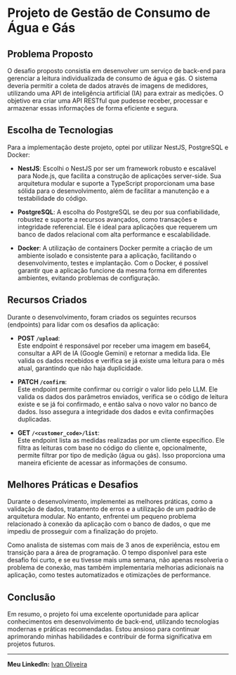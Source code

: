 # Projeto de Gestão de Consumo de Água e Gás

## Problema Proposto

O desafio proposto consistia em desenvolver um serviço de back-end para gerenciar a leitura individualizada de consumo de água e gás. O sistema deveria permitir a coleta de dados através de imagens de medidores, utilizando uma API de inteligência artificial (IA) para extrair as medições. O objetivo era criar uma API RESTful que pudesse receber, processar e armazenar essas informações de forma eficiente e segura.

## Escolha de Tecnologias

Para a implementação deste projeto, optei por utilizar NestJS, PostgreSQL e Docker:

- **NestJS**: Escolhi o NestJS por ser um framework robusto e escalável para Node.js, que facilita a construção de aplicações server-side. Sua arquitetura modular e suporte a TypeScript proporcionam uma base sólida para o desenvolvimento, além de facilitar a manutenção e a testabilidade do código.

- **PostgreSQL**: A escolha do PostgreSQL se deu por sua confiabilidade, robustez e suporte a recursos avançados, como transações e integridade referencial. Ele é ideal para aplicações que requerem um banco de dados relacional com alta performance e escalabilidade.

- **Docker**: A utilização de containers Docker permite a criação de um ambiente isolado e consistente para a aplicação, facilitando o desenvolvimento, testes e implantação. Com o Docker, é possível garantir que a aplicação funcione da mesma forma em diferentes ambientes, evitando problemas de configuração.

## Recursos Criados

Durante o desenvolvimento, foram criados os seguintes recursos (endpoints) para lidar com os desafios da aplicação:

- **POST `/upload`**:  
  Este endpoint é responsável por receber uma imagem em base64, consultar a API de IA (Google Gemini) e retornar a medida lida. Ele valida os dados recebidos e verifica se já existe uma leitura para o mês atual, garantindo que não haja duplicidade.

- **PATCH `/confirm`**:  
  Este endpoint permite confirmar ou corrigir o valor lido pelo LLM. Ele valida os dados dos parâmetros enviados, verifica se o código de leitura existe e se já foi confirmado, e então salva o novo valor no banco de dados. Isso assegura a integridade dos dados e evita confirmações duplicadas.

- **GET `/<customer_code>/list`**:  
  Este endpoint lista as medidas realizadas por um cliente específico. Ele filtra as leituras com base no código do cliente e, opcionalmente, permite filtrar por tipo de medição (água ou gás). Isso proporciona uma maneira eficiente de acessar as informações de consumo.

## Melhores Práticas e Desafios

Durante o desenvolvimento, implementei as melhores práticas, como a validação de dados, tratamento de erros e a utilização de um padrão de arquitetura modular. No entanto, enfrentei um pequeno problema relacionado à conexão da aplicação com o banco de dados, o que me impediu de prosseguir com a finalização do projeto.

Como analista de sistemas com mais de 3 anos de experiência, estou em transição para a área de programação. O tempo disponível para este desafio foi curto, e se eu tivesse mais uma semana, não apenas resolveria o problema de conexão, mas também implementaria melhorias adicionais na aplicação, como testes automatizados e otimizações de performance.

## Conclusão

Em resumo, o projeto foi uma excelente oportunidade para aplicar conhecimentos em desenvolvimento de back-end, utilizando tecnologias modernas e práticas recomendadas. Estou ansioso para continuar aprimorando minhas habilidades e contribuir de forma significativa em projetos futuros.

---

**Meu LinkedIn:** [Ivan Oliveira](https://www.linkedin.com/in/ivanolivendev/)
